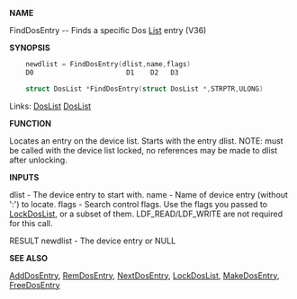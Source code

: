 
**NAME**

FindDosEntry -- Finds a specific Dos [List](_OOWD) entry (V36)

**SYNOPSIS**

```c
    newdlist = FindDosEntry(dlist,name,flags)
    D0                       D1    D2   D3

    struct DosList *FindDosEntry(struct DosList *,STRPTR,ULONG)

```
Links: [DosList](_OOWX) [DosList](_OOWX) 

**FUNCTION**

Locates an entry on the device list.  Starts with the entry dlist.
NOTE: must be called with the device list locked, no references may be
made to dlist after unlocking.

**INPUTS**

dlist    - The device entry to start with.
name     - Name of device entry (without ':') to locate.
flags    - Search control flags.  Use the flags you passed to
[LockDosList](LockDosList), or a subset of them.  LDF_READ/LDF_WRITE are
not required for this call.

RESULT
newdlist - The device entry or NULL

**SEE ALSO**

[AddDosEntry](AddDosEntry), [RemDosEntry](RemDosEntry), [NextDosEntry](NextDosEntry), [LockDosList](LockDosList),
[MakeDosEntry](MakeDosEntry), [FreeDosEntry](FreeDosEntry)
